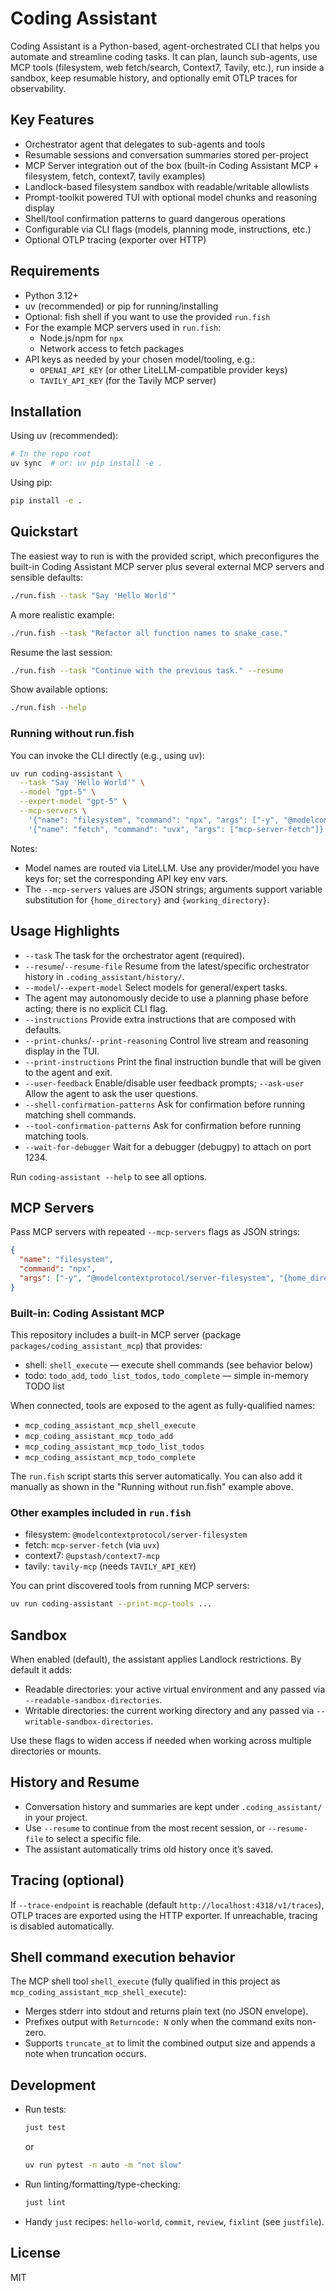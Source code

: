 # Coding Assistant

Coding Assistant is a Python-based, agent-orchestrated CLI that helps you automate and streamline coding tasks. It can plan, launch sub-agents, use MCP tools (filesystem, web fetch/search, Context7, Tavily, etc.), run inside a sandbox, keep resumable history, and optionally emit OTLP traces for observability.

## Key Features

- Orchestrator agent that delegates to sub-agents and tools
- Resumable sessions and conversation summaries stored per-project
- MCP Server integration out of the box (built-in Coding Assistant MCP + filesystem, fetch, context7, tavily examples)
- Landlock-based filesystem sandbox with readable/writable allowlists
- Prompt-toolkit powered TUI with optional model chunks and reasoning display
- Shell/tool confirmation patterns to guard dangerous operations
- Configurable via CLI flags (models, planning mode, instructions, etc.)
- Optional OTLP tracing (exporter over HTTP)

## Requirements

- Python 3.12+
- uv (recommended) or pip for running/installing
- Optional: fish shell if you want to use the provided `run.fish`
- For the example MCP servers used in `run.fish`:
  - Node.js/npm for `npx`
  - Network access to fetch packages
- API keys as needed by your chosen model/tooling, e.g.:
  - `OPENAI_API_KEY` (or other LiteLLM-compatible provider keys)
  - `TAVILY_API_KEY` (for the Tavily MCP server)

## Installation

Using uv (recommended):

```bash
# In the repo root
uv sync  # or: uv pip install -e .
```

Using pip:

```bash
pip install -e .
```

## Quickstart

The easiest way to run is with the provided script, which preconfigures the built-in Coding Assistant MCP server plus several external MCP servers and sensible defaults:

```bash
./run.fish --task "Say 'Hello World'"
```

A more realistic example:

```bash
./run.fish --task "Refactor all function names to snake_case."
```

Resume the last session:

```bash
./run.fish --task "Continue with the previous task." --resume
```

Show available options:

```bash
./run.fish --help
```

### Running without run.fish

You can invoke the CLI directly (e.g., using uv):

```bash
uv run coding-assistant \
  --task "Say 'Hello World'" \
  --model "gpt-5" \
  --expert-model "gpt-5" \
  --mcp-servers \
    '{"name": "filesystem", "command": "npx", "args": ["-y", "@modelcontextprotocol/server-filesystem", "{home_directory}"]}' \
    '{"name": "fetch", "command": "uvx", "args": ["mcp-server-fetch"]}'
```

Notes:
- Model names are routed via LiteLLM. Use any provider/model you have keys for; set the corresponding API key env vars.
- The `--mcp-servers` values are JSON strings; arguments support variable substitution for `{home_directory}` and `{working_directory}`.

## Usage Highlights

- `--task` The task for the orchestrator agent (required).
- `--resume`/`--resume-file` Resume from the latest/specific orchestrator history in `.coding_assistant/history/`.
- `--model`/`--expert-model` Select models for general/expert tasks.
- The agent may autonomously decide to use a planning phase before acting; there is no explicit CLI flag.
- `--instructions` Provide extra instructions that are composed with defaults.
- `--print-chunks`/`--print-reasoning` Control live stream and reasoning display in the TUI.
- `--print-instructions` Print the final instruction bundle that will be given to the agent and exit.
- `--user-feedback` Enable/disable user feedback prompts; `--ask-user` Allow the agent to ask the user questions.
- `--shell-confirmation-patterns` Ask for confirmation before running matching shell commands.
- `--tool-confirmation-patterns` Ask for confirmation before running matching tools.
- `--wait-for-debugger` Wait for a debugger (debugpy) to attach on port 1234.

Run `coding-assistant --help` to see all options.

## MCP Servers

Pass MCP servers with repeated `--mcp-servers` flags as JSON strings:

```json
{
  "name": "filesystem",
  "command": "npx",
  "args": ["-y", "@modelcontextprotocol/server-filesystem", "{home_directory}"]
}
```

### Built-in: Coding Assistant MCP

This repository includes a built-in MCP server (package `packages/coding_assistant_mcp`) that provides:
- shell: `shell_execute` — execute shell commands (see behavior below)
- todo: `todo_add`, `todo_list_todos`, `todo_complete` — simple in-memory TODO list

When connected, tools are exposed to the agent as fully-qualified names:
- `mcp_coding_assistant_mcp_shell_execute`
- `mcp_coding_assistant_mcp_todo_add`
- `mcp_coding_assistant_mcp_todo_list_todos`
- `mcp_coding_assistant_mcp_todo_complete`

The `run.fish` script starts this server automatically. You can also add it manually as shown in the "Running without run.fish" example above.

### Other examples included in `run.fish`
- filesystem: `@modelcontextprotocol/server-filesystem`
- fetch: `mcp-server-fetch` (via `uvx`)
- context7: `@upstash/context7-mcp`
- tavily: `tavily-mcp` (needs `TAVILY_API_KEY`)

You can print discovered tools from running MCP servers:

```bash
uv run coding-assistant --print-mcp-tools ...
```

## Sandbox

When enabled (default), the assistant applies Landlock restrictions. By default it adds:
- Readable directories: your active virtual environment and any passed via `--readable-sandbox-directories`.
- Writable directories: the current working directory and any passed via `--writable-sandbox-directories`.

Use these flags to widen access if needed when working across multiple directories or mounts.

## History and Resume

- Conversation history and summaries are kept under `.coding_assistant/` in your project.
- Use `--resume` to continue from the most recent session, or `--resume-file` to select a specific file.
- The assistant automatically trims old history once it’s saved.

## Tracing (optional)

If `--trace-endpoint` is reachable (default `http://localhost:4318/v1/traces`), OTLP traces are exported using the HTTP exporter. If unreachable, tracing is disabled automatically.

## Shell command execution behavior

The MCP shell tool `shell_execute` (fully qualified in this project as `mcp_coding_assistant_mcp_shell_execute`):
- Merges stderr into stdout and returns plain text (no JSON envelope).
- Prefixes output with `Returncode: N` only when the command exits non-zero.
- Supports `truncate_at` to limit the combined output size and appends a note when truncation occurs.

## Development

- Run tests:

  ```bash
  just test
  ```

  or

  ```bash
  uv run pytest -n auto -m "not slow"
  ```

- Run linting/formatting/type-checking:

  ```bash
  just lint
  ```

- Handy `just` recipes: `hello-world`, `commit`, `review`, `fixlint` (see `justfile`).

## License

MIT
